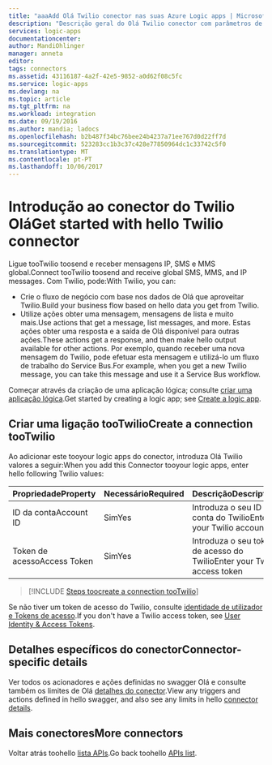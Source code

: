 ```yaml
---
title: "aaaAdd Olá Twilio conector nas suas Azure Logic apps | Microsoft Docs"
description: "Descrição geral do Olá Twilio conector com parâmetros de REST API"
services: logic-apps
documentationcenter: 
author: MandiOhlinger
manager: anneta
editor: 
tags: connectors
ms.assetid: 43116187-4a2f-42e5-9852-a0d62f08c5fc
ms.service: logic-apps
ms.devlang: na
ms.topic: article
ms.tgt_pltfrm: na
ms.workload: integration
ms.date: 09/19/2016
ms.author: mandia; ladocs
ms.openlocfilehash: b2b487f34bc76bee24b4237a71ee767d0d22ff7d
ms.sourcegitcommit: 523283cc1b3c37c428e77850964dc1c33742c5f0
ms.translationtype: MT
ms.contentlocale: pt-PT
ms.lasthandoff: 10/06/2017
---
```

# <a name="get-started-with-hello-twilio-connector"></a><span data-ttu-id="dc166-103">Introdução ao conector do Twilio Olá</span><span class="sxs-lookup"><span data-stu-id="dc166-103">Get started with hello Twilio connector</span></span>
<span data-ttu-id="dc166-104">Ligue tooTwilio toosend e receber mensagens IP, SMS e MMS global.</span><span class="sxs-lookup"><span data-stu-id="dc166-104">Connect tooTwilio toosend and receive global SMS, MMS, and IP messages.</span></span> <span data-ttu-id="dc166-105">Com Twilio, pode:</span><span class="sxs-lookup"><span data-stu-id="dc166-105">With Twilio, you can:</span></span>

* <span data-ttu-id="dc166-106">Crie o fluxo de negócio com base nos dados de Olá que aproveitar Twilio.</span><span class="sxs-lookup"><span data-stu-id="dc166-106">Build your business flow based on hello data you get from Twilio.</span></span> 
* <span data-ttu-id="dc166-107">Utilize ações obter uma mensagem, mensagens de lista e muito mais.</span><span class="sxs-lookup"><span data-stu-id="dc166-107">Use actions that get a message, list messages, and more.</span></span> <span data-ttu-id="dc166-108">Estas ações obter uma resposta e a saída de Olá disponível para outras ações.</span><span class="sxs-lookup"><span data-stu-id="dc166-108">These actions get a response, and then make hello output available for other actions.</span></span> <span data-ttu-id="dc166-109">Por exemplo, quando receber uma nova mensagem do Twilio, pode efetuar esta mensagem e utilizá-lo um fluxo de trabalho do Service Bus.</span><span class="sxs-lookup"><span data-stu-id="dc166-109">For example, when  you get a new Twilio message, you can take this message and use it a Service Bus workflow.</span></span> 

<span data-ttu-id="dc166-110">Começar através da criação de uma aplicação lógica; consulte [criar uma aplicação lógica](../logic-apps/logic-apps-create-a-logic-app.md).</span><span class="sxs-lookup"><span data-stu-id="dc166-110">Get started by creating a logic app; see [Create a logic app](../logic-apps/logic-apps-create-a-logic-app.md).</span></span>

## <a name="create-a-connection-tootwilio"></a><span data-ttu-id="dc166-111">Criar uma ligação tooTwilio</span><span class="sxs-lookup"><span data-stu-id="dc166-111">Create a connection tooTwilio</span></span>
<span data-ttu-id="dc166-112">Ao adicionar este tooyour logic apps do conector, introduza Olá Twilio valores a seguir:</span><span class="sxs-lookup"><span data-stu-id="dc166-112">When you add this Connector tooyour logic apps, enter hello following Twilio values:</span></span>

| <span data-ttu-id="dc166-113">Propriedade</span><span class="sxs-lookup"><span data-stu-id="dc166-113">Property</span></span> | <span data-ttu-id="dc166-114">Necessário</span><span class="sxs-lookup"><span data-stu-id="dc166-114">Required</span></span> | <span data-ttu-id="dc166-115">Descrição</span><span class="sxs-lookup"><span data-stu-id="dc166-115">Description</span></span> |
| --- | --- | --- |
| <span data-ttu-id="dc166-116">ID da conta</span><span class="sxs-lookup"><span data-stu-id="dc166-116">Account ID</span></span> |<span data-ttu-id="dc166-117">Sim</span><span class="sxs-lookup"><span data-stu-id="dc166-117">Yes</span></span> |<span data-ttu-id="dc166-118">Introduza o seu ID de conta do Twilio</span><span class="sxs-lookup"><span data-stu-id="dc166-118">Enter your Twilio account ID</span></span> |
| <span data-ttu-id="dc166-119">Token de acesso</span><span class="sxs-lookup"><span data-stu-id="dc166-119">Access Token</span></span> |<span data-ttu-id="dc166-120">Sim</span><span class="sxs-lookup"><span data-stu-id="dc166-120">Yes</span></span> |<span data-ttu-id="dc166-121">Introduza o seu token de acesso do Twilio</span><span class="sxs-lookup"><span data-stu-id="dc166-121">Enter your Twilio access token</span></span> |

> [!INCLUDE [Steps toocreate a connection tooTwilio](../../includes/connectors-create-api-twilio.md)]
> 
> 

<span data-ttu-id="dc166-122">Se não tiver um token de acesso do Twilio, consulte [identidade de utilizador e Tokens de acesso](https://www.twilio.com/docs/api/chat/guides/identity).</span><span class="sxs-lookup"><span data-stu-id="dc166-122">If you don't have a Twilio access token, see [User Identity & Access Tokens](https://www.twilio.com/docs/api/chat/guides/identity).</span></span>

## <a name="connector-specific-details"></a><span data-ttu-id="dc166-123">Detalhes específicos do conector</span><span class="sxs-lookup"><span data-stu-id="dc166-123">Connector-specific details</span></span>

<span data-ttu-id="dc166-124">Ver todos os acionadores e ações definidas no swagger Olá e consulte também os limites de Olá [detalhes do conector](/connectors/twilio/).</span><span class="sxs-lookup"><span data-stu-id="dc166-124">View any triggers and actions defined in hello swagger, and also see any limits in hello [connector details](/connectors/twilio/).</span></span>

## <a name="more-connectors"></a><span data-ttu-id="dc166-125">Mais conectores</span><span class="sxs-lookup"><span data-stu-id="dc166-125">More connectors</span></span>
<span data-ttu-id="dc166-126">Voltar atrás toohello [lista APIs](apis-list.md).</span><span class="sxs-lookup"><span data-stu-id="dc166-126">Go back toohello [APIs list](apis-list.md).</span></span>
